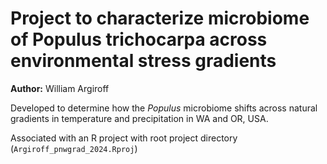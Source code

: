 # Project to characterize microbiome of Populus trichocarpa across environmental stress gradients  

**Author:** William Argiroff  

Developed to determine how the *Populus* microbiome shifts across natural gradients in temperature and precipitation in WA and OR, USA.  

Associated with an R project with root project directory (`Argiroff_pnwgrad_2024.Rproj`)  

